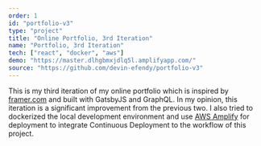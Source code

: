 ```yaml
---
order: 1
id: "portfolio-v3"
type: "project"
title: "Online Portfolio, 3rd Iteration"
name: "Portfolio, 3rd Iteration"
tech: ["react", "docker", "aws"]
demo: "https://master.dlhgbmxjdlq5l.amplifyapp.com/"
source: "https://github.com/devin-efendy/portfolio-v3"
---
```


This is my third iteration of my online portfolio which is inspired by <a href="https://www.framer.com/" target="_blank" >framer.com</a> and built with GatsbyJS and GraphQL.
In my opinion, this iteration is a significant improvement from the previous two.
I also tried to dockerized the local development environment and use <a href="https://aws.amazon.com/amplify/" target="_blank" >AWS Amplify</a> 
for deployment to integrate Continuous Deployment to the workflow of this project.
